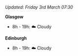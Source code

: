 *Updated: Friday 3rd March 07:30*

**Glasgow**

* 8h - 19h: :cloud: Cloudy

**Edinburgh**

* 8h - 19h: :cloud: Cloudy
